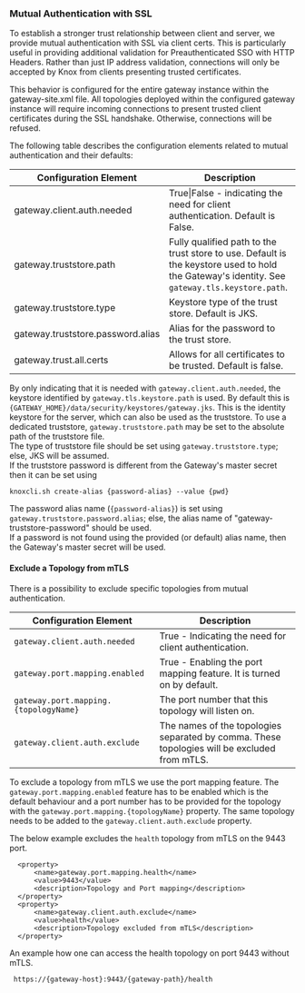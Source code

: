 <!---
   Licensed to the Apache Software Foundation (ASF) under one or more
   contributor license agreements.  See the NOTICE file distributed with
   this work for additional information regarding copyright ownership.
   The ASF licenses this file to You under the Apache License, Version 2.0
   (the "License"); you may not use this file except in compliance with
   the License.  You may obtain a copy of the License at

       https://www.apache.org/licenses/LICENSE-2.0

   Unless required by applicable law or agreed to in writing, software
   distributed under the License is distributed on an "AS IS" BASIS,
   WITHOUT WARRANTIES OR CONDITIONS OF ANY KIND, either express or implied.
   See the License for the specific language governing permissions and
   limitations under the License.
--->

### Mutual Authentication with SSL ###

To establish a stronger trust relationship between client and server, we provide mutual authentication with SSL via client certs. This is particularly useful in providing additional validation for Preauthenticated SSO with HTTP Headers. Rather than just IP address validation, connections will only be accepted by Knox from clients presenting trusted certificates.

This behavior is configured for the entire gateway instance within the gateway-site.xml file. All topologies deployed within the configured gateway instance will require incoming connections to present trusted client certificates during the SSL handshake. Otherwise, connections will be refused.

The following table describes the configuration elements related to mutual authentication and their defaults:

| Configuration Element                          | Description                                               |
| -----------------------------------------------|-----------------------------------------------------------|
| gateway.client.auth.needed                     | True\|False - indicating the need for client authentication. Default is False.|
| gateway.truststore.path                        | Fully qualified path to the trust store to use. Default is the keystore used to hold the Gateway's identity.  See `gateway.tls.keystore.path`.|
| gateway.truststore.type                        | Keystore type of the trust store. Default is JKS.         |
| gateway.truststore.password.alias              | Alias for the password to the trust store.|
| gateway.trust.all.certs                        | Allows for all certificates to be trusted. Default is false.|

By only indicating that it is needed with `gateway.client.auth.needed`, the keystore identified by `gateway.tls.keystore.path` is used.  By default this is `{GATEWAY_HOME}/data/security/keystores/gateway.jks`. 
This is the identity keystore for the server, which can also be used as the truststore.
To use a dedicated truststore, `gateway.truststore.path` may be set to the absolute path of the truststore file.  
The type of truststore file should be set using `gateway.truststore.type`; else, JKS will be assumed.  
If the truststore password is different from the Gateway's master secret then it can be set using

    knoxcli.sh create-alias {password-alias} --value {pwd} 
  
The password alias name (`{password-alias}`) is set using `gateway.truststore.password.alias`; else, the alias name of "gateway-truststore-password" should be used.  
If a password is not found using the provided (or default) alias name, then the Gateway's master secret will be used.

#### Exclude a Topology from mTLS ####

There is a possibility to exclude specific topologies from mutual authentication.

Configuration Element | Description
----------------------|----------------------
`gateway.client.auth.needed`| True - Indicating the need for client authentication.
`gateway.port.mapping.enabled`| True - Enabling the port mapping feature. It is turned on by default.
`gateway.port.mapping.{topologyName}`| The port number that this topology will listen on.
`gateway.client.auth.exclude`| The names of the topologies separated by comma. These topologies will be excluded from mTLS.

To exclude a topology from mTLS we use the port mapping feature. The `gateway.port.mapping.enabled` feature has to be enabled which is the default behaviour and a port number has to be provided for the topology with the `gateway.port.mapping.{topologyName}` property. The same topology needs to be added to the `gateway.client.auth.exclude` property.

The below example excludes the `health` topology from mTLS on the 9443 port.

      <property>
          <name>gateway.port.mapping.health</name>
          <value>9443</value>
          <description>Topology and Port mapping</description>
      </property>
      <property>
          <name>gateway.client.auth.exclude</name>
          <value>health</value>
          <description>Topology excluded from mTLS</description>
      </property>

An example how one can access the health topology on port 9443 without mTLS.

     https://{gateway-host}:9443/{gateway-path}/health
